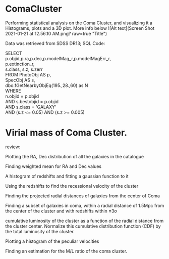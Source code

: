 # ComaCluster

Performing statistical analysis on the Coma Cluster, and visualizing it a Histograms, plots and a 3D plot. More info below
![Alt text](Screen Shot 2021-01-21 at 12.56.10 AM.png? raw=true "Title")

Data was retrieved from SDSS DR13; SQL Code:


SELECT <br>
   p.objid,p.ra,p.dec,p.modelMag_r,p.modelMagErr_r,<br>
   p.extinction_r,<br>
   s.class, s.z, s.zerr<br>
FROM PhotoObj AS p,<br>
   SpecObj AS s,<br>
   dbo.fGetNearbyObjEq(195.,28.,60) as N<br>
WHERE <br>
   n.objid = p.objid<br>
   AND s.bestobjid = p.objid<br>
   AND s.class = 'GALAXY'<br>
   AND (s.z <= 0.05) AND (s.z >= 0.005)<br>
   
   # Virial mass of Coma Cluster.
   
   review: 

Plotting the RA, Dec distribution of all the galaxies in the catalogue

Finding weighted mean for RA and Dec values

A histogram of redshifts and fitting a gaussian function to it

Using the redshifts to find the recessional velocity of the cluster

Finding the projected radial distances of galaxies from the center of Coma

Finding a subset of galaxies in coma, within a radial distance of 1.5Mpc from the center of the cluster and with redshifts within ±3σ

cumulative luminosity of the cluster as a function of the radial distance from the cluster center. Normalize this cumulative distribution function (CDF) by the total luminosity of the cluster.

Plotting a histogram of the peculiar velocities 

Finding an estimation for the M/L ratio of the coma cluster. 
